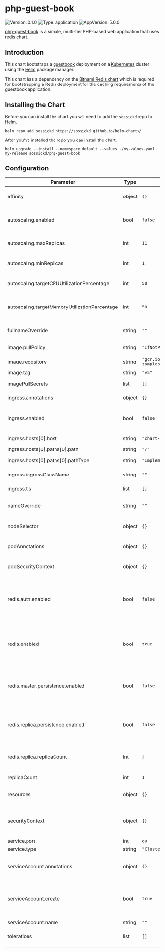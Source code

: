 # php-guest-book

![Version: 0.1.0](https://img.shields.io/badge/Version-0.1.0-informational?style=flat-square) ![Type: application](https://img.shields.io/badge/Type-application-informational?style=flat-square) ![AppVersion: 5.0.0](https://img.shields.io/badge/AppVersion-5.0.0-informational?style=flat-square)

[php-guest-book](https://github.com/kubernetes/examples/tree/master/guestbook) is a simple, multi-tier PHP-based web application that uses redis chart.

## Introduction

This chart bootstraps a [guestbook](https://github.com/kubernetes/examples/tree/master/guestbook) deployment on a [Kubernetes](http://kubernetes.io) cluster using the [Helm](https://helm.sh) package manager.

This chart has a dependency on the [Bitnami Redis chart](https://github.com/bitnami/charts/tree/master/bitnami/redis) which is required for bootstrapping a Redis deployment for the caching requirements of the guestbook application.

## Installing the Chart

Before you can install the chart you will need to add the `sossickd` repo to [Helm](https://helm.sh/).

```shell
helm repo add sossickd https://sossickd.github.io/helm-charts/
```

After you've installed the repo you can install the chart.

```shell
helm upgrade --install --namespace default --values ./my-values.yaml my-release sossickd/php-guest-book
```

## Configuration

| Parameter | Type | Default | Description |
|-----------|------|---------|-------------|
| affinity | object | `{}` | Affinity for pod assignment. |
| autoscaling.enabled | bool | `false` | If true, create a HPA for the deployment. |
| autoscaling.maxReplicas | int | `11` | Maximum number of pod replicas. |
| autoscaling.minReplicas | int | `1` | Minimum number of pod replicas. |
| autoscaling.targetCPUUtilizationPercentage | int | `50` | Target CPU utilisation for the pod. |
| autoscaling.targetMemoryUtilizationPercentage | int | `50` | Target memory utilisation for the pod. |
| fullnameOverride | string | `""` | Override the fullname of the chart. |
| image.pullPolicy | string | `"IfNotPresent"` | Image pull policy. |
| image.repository | string | `"gcr.io/google-samples/gb-frontend"` | Image repository. |
| image.tag | string | `"v5"` | Image tag. |
| imagePullSecrets | list | `[]` | Image pull secrets. |
| ingress.annotations | object | `{}` | Ingress annotations. |
| ingress.enabled | bool | `false` | If true, create an ingress object. |
| ingress.hosts[0].host | string | `"chart-example.local"` | Ingress hostname. |
| ingress.hosts[0].paths[0].path | string | `"/"` | Ingress path. |
| ingress.hosts[0].paths[0].pathType | string | `"ImplementationSpecific"` | Ingress pathType |
| ingress.ingressClassName | string | `""` | Ingress class to use. |
| ingress.tls | list | `[]` | Ingress TLS configuration |
| nameOverride | string | `""` | Override the name of the chart. |
| nodeSelector | object | `{}` | Node labels for pod assignment. |
| podAnnotations | object | `{}` | Annotations to add to the pod. |
| podSecurityContext | object | `{}` | Security context for the pod. |
| redis.auth.enabled | bool | `false` | If `false`, disables redis auth, this is a requiremenrt for the php-guest-book. |
| redis.enabled | bool | `true` | If `true`, deploys redis, this is a requiremenrt for the php-guest-book. |
| redis.master.persistence.enabled | bool | `false` | If `true` enable persistence storage for the redis master. |
| redis.replica.persistence.enabled | bool | `false` | If `true` enable persistence storage for the redis replica. |
| redis.replica.replicaCount | int | `2` | Reddis replica, replica count. |
| replicaCount | int | `1` | Replica count. |
| resources | object | `{}` | Resource requests and limits. |
| securityContext | object | `{}` | Security context for the confluence container. |
| service.port | int | `80` | Service port. |
| service.type | string | `"ClusterIP"` | Service type. |
| serviceAccount.annotations | object | `{}` | Annotations to add to the service account. |
| serviceAccount.create | bool | `true` | Specifies whether a service account should be created. |
| serviceAccount.name | string | `""` |  |
| tolerations | list | `[]` | Tolerations for pod assignment. |
